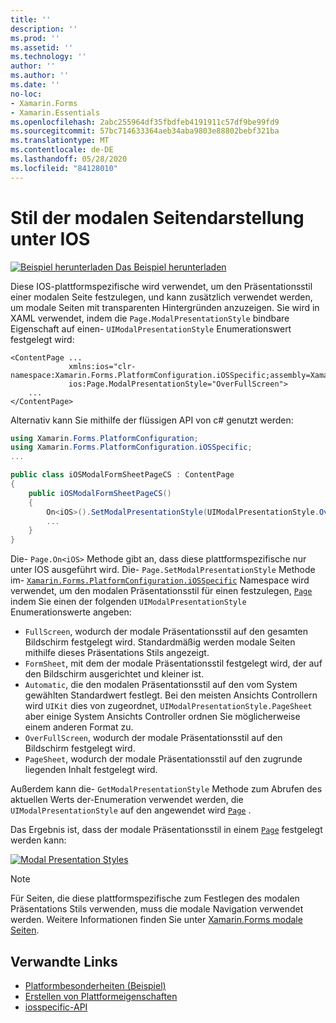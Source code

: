 ```yaml
---
title: ''
description: ''
ms.prod: ''
ms.assetid: ''
ms.technology: ''
author: ''
ms.author: ''
ms.date: ''
no-loc:
- Xamarin.Forms
- Xamarin.Essentials
ms.openlocfilehash: 2abc255964df35fbdfeb4191911c57df9be99fd9
ms.sourcegitcommit: 57bc714633364aeb34aba9803e88802bebf321ba
ms.translationtype: MT
ms.contentlocale: de-DE
ms.lasthandoff: 05/28/2020
ms.locfileid: "84128010"
---
```

# <a name="modal-page-presentation-style-on-ios"></a>Stil der modalen Seitendarstellung unter IOS

[![Beispiel herunterladen](~/media/shared/download.png) Das Beispiel herunterladen](https://docs.microsoft.com/samples/xamarin/xamarin-forms-samples/userinterface-platformspecifics)

Diese IOS-plattformspezifische wird verwendet, um den Präsentationsstil einer modalen Seite festzulegen, und kann zusätzlich verwendet werden, um modale Seiten mit transparenten Hintergründen anzuzeigen. Sie wird in XAML verwendet, indem die `Page.ModalPresentationStyle` bindbare Eigenschaft auf einen- `UIModalPresentationStyle` Enumerationswert festgelegt wird:

```xaml
<ContentPage ...
             xmlns:ios="clr-namespace:Xamarin.Forms.PlatformConfiguration.iOSSpecific;assembly=Xamarin.Forms.Core"
             ios:Page.ModalPresentationStyle="OverFullScreen">
    ...
</ContentPage>
```

Alternativ kann Sie mithilfe der flüssigen API von c# genutzt werden:

```csharp
using Xamarin.Forms.PlatformConfiguration;
using Xamarin.Forms.PlatformConfiguration.iOSSpecific;
...

public class iOSModalFormSheetPageCS : ContentPage
{
    public iOSModalFormSheetPageCS()
    {
        On<iOS>().SetModalPresentationStyle(UIModalPresentationStyle.OverFullScreen);
        ...
    }
}
```

Die- `Page.On<iOS>` Methode gibt an, dass diese plattformspezifische nur unter IOS ausgeführt wird. Die- `Page.SetModalPresentationStyle` Methode im- [`Xamarin.Forms.PlatformConfiguration.iOSSpecific`](xref:Xamarin.Forms.PlatformConfiguration.iOSSpecific) Namespace wird verwendet, um den modalen Präsentationsstil für einen festzulegen, [`Page`](xref:Xamarin.Forms.Page) indem Sie einen der folgenden `UIModalPresentationStyle` Enumerationswerte angeben:

- `FullScreen`, wodurch der modale Präsentationsstil auf den gesamten Bildschirm festgelegt wird. Standardmäßig werden modale Seiten mithilfe dieses Präsentations Stils angezeigt.
- `FormSheet`, mit dem der modale Präsentationsstil festgelegt wird, der auf den Bildschirm ausgerichtet und kleiner ist.
- `Automatic`, die den modalen Präsentationsstil auf den vom System gewählten Standardwert festlegt. Bei den meisten Ansichts Controllern wird `UIKit` dies von zugeordnet, `UIModalPresentationStyle.PageSheet` aber einige System Ansichts Controller ordnen Sie möglicherweise einem anderen Format zu.
- `OverFullScreen`, wodurch der modale Präsentationsstil auf den Bildschirm festgelegt wird.
- `PageSheet`, wodurch der modale Präsentationsstil auf den zugrunde liegenden Inhalt festgelegt wird.

Außerdem kann die- `GetModalPresentationStyle` Methode zum Abrufen des aktuellen Werts der-Enumeration verwendet werden, die `UIModalPresentationStyle` auf den angewendet wird [`Page`](xref:Xamarin.Forms.Page) .

Das Ergebnis ist, dass der modale Präsentationsstil in einem [`Page`](xref:Xamarin.Forms.Page) festgelegt werden kann:

[![](page-presentation-style-images/modal-presentation-style-small.png "Modal Presentation Styles")](page-presentation-style-images/modal-presentation-style-large.png#lightbox "Modal Presentation Styles")

> [!NOTE]
> Für Seiten, die diese plattformspezifische zum Festlegen des modalen Präsentations Stils verwenden, muss die modale Navigation verwendet werden. Weitere Informationen finden Sie unter [ Xamarin.Forms modale Seiten](~/xamarin-forms/app-fundamentals/navigation/modal.md).

## <a name="related-links"></a>Verwandte Links

- [Platformbesonderheiten (Beispiel)](https://docs.microsoft.com/samples/xamarin/xamarin-forms-samples/userinterface-platformspecifics)
- [Erstellen von Plattformeigenschaften](~/xamarin-forms/platform/platform-specifics/index.md#creating-platform-specifics)
- [iosspecific-API](xref:Xamarin.Forms.PlatformConfiguration.iOSSpecific)
